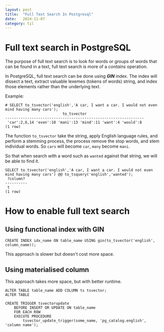 ```yaml
---
layout: post
title:  "Full Text Search In Postgresql"
date:   2024-11-07
category: til
---
```

# Full text search in PostgreSQL
The purpose of full text search is to look for words or groups of words that can be found in a text, full text search is more of a *contains* operation.

In PostgreSQL, full text search can be done using ***GIN*** index. The index will dissect a text, extract valuable lexemes (tokens of words) string, and index those elements rather than the underlying text.

Example:
```
# SELECT to_tsvector('english','A car, I want a car. I would not even mind having many cars');
                          to_tsvector                          
---------------------------------------------------------------
 'car':2,6,14 'even':10 'mani':13 'mind':11 'want':4 'would':8
(1 row)
```

The function `to_tsvector` take the string, apply English language rules, and perform a stemming process, the process remove the stop words, and stem individual words. So `cars` will become `car`, `many` become `mani`.

So that when search with a word such as `wanted` against that string, we will be able to find it.
```
SELECT to_tsvector('english','A car, I want a car. I would not even mind having many cars') @@ to_tsquery('english','wanted');
 ?column? 
----------
 t
(1 row)
```

# How to enable full text search
## Using functional index with GIN
```
CREATE INDEX idx_name ON table_name USING gin(to_tsvector('english', column_name));
```
This approach is slower but doesn't cost more space.
## Using materialised column
This approach takes more space, but with better runtime.
```
ALTER TABLE table_name ADD COLUMN ts tsvector;
ALTER TABLE

CREATE TRIGGER tsvectorupdate
    BEFORE INSERT OR UPDATE ON table_name
    FOR EACH ROW
    EXECUTE PROCEDURE
        tsvector_update_trigger(some_name, 'pg_catalog.english', 'column name');
```

